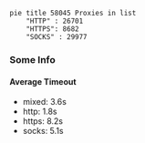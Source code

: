 
```mermaid
pie title 58045 Proxies in list
    "HTTP" : 26701
    "HTTPS": 8682
    "SOCKS" : 29977
```

### Some Info
#### Average Timeout

- mixed: 3.6s
- http: 1.8s
- https: 8.2s
- socks: 5.1s